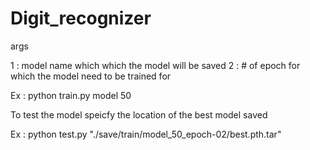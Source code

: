 # Digit_recognizer

args

1 : model name which which the model will be saved
2 : # of epoch for which the model need to be trained for 


Ex : python train.py model 50

To test the model speicfy the location of the best model saved

Ex : python test.py "./save/train/model_50_epoch-02/best.pth.tar"
